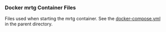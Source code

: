 ### Docker mrtg Container Files

Files used when starting the mrtg container. See the [docker-compose.yml](https://github.com/inex/ixp-manager-docker/blob/master/docker-compose.yml) in the parent directory.
